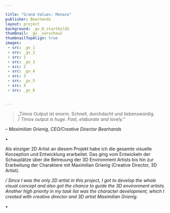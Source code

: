 ```yaml
---

title: "Grand Values: Monaco"
publisher: Bearhands
layout: project
background: _gv_0_startbild2
thumbnail: _gv__vorschau2
thumbnailTopAlign: true
images:
 - src: _gv_1
 - src: _gv_2
 - src: 1
 - src: _gv_3
 - src: 2
 - src: _gv_4
 - src: 3
 - src: _gv_5
 - src: 4
 - src: _gv_6


---
```


> „Timos Output ist enorm. Schnell, durchdacht und liebenswürdig.  
> */ Timos output is huge. Fast, elaborate and lovely.*“

*– Maximilian Grienig, CEO/Creative Director Bearhands*  

•

Als einziger 2D Artist an diesem Projekt habe ich die gesamte visuelle Konzeption und Entwicklung erarbeitet. Das ging vom Entwickeln der Schauplätze über die Betreuung der 3D Environment Artists bis hin zur Erarbeitung der Charaktere mit Maximilian Grienig (Creative Director, 3D Artist).

*/ Since I was the only 2D artist in this project, I got to develop the whole visual concept and also got the chance to guide the 3D environment artists. Another high priority in my task list was the character development, which I created with creative director and 3D artist Maximilian Grienig.*

• 